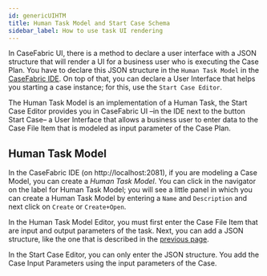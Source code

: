```yaml
---
id: genericUIHTM
title: Human Task Model and Start Case Schema
sidebar_label: How to use task UI rendering
---
```

In CaseFabric UI, there is a method to declare a user interface with a JSON structure that will render a UI for a business user who is executing the Case Plan. You have to declare this JSON structure in the `Human Task Model` in the [CaseFabric IDE](../cmmn/case-plan). On top of that, you can declare a User Interface that helps you starting a case instance; for this, use the `Start Case Editor`.

The Human Task Model is an implementation of a Human Task, the Start Case Editor provides you in CaseFabric UI –in the IDE next to the button Start Case– a User Interface that allows a business user to enter data to the Case File Item that is modeled as input parameter of the Case Plan.

## Human Task Model
In the CaseFabric IDE (on http://localhost:2081), if you are modeling a Case Model, you can create a *Human Task Model*. You can click in the navigator on the label for Human Task Model; you will see a little panel in which you can create a Human Task Model by entering a `Name` and `Description` and next click on `Create` or `Create+Open`.

In the Human Task Model Editor, you must first enter the Case File Item that are input and output parameters of the task. Next, you can add a JSON structure, like the one that is described in the [previous page](genericUI).

In the Start Case Editor, you can only enter the JSON structure. You add the Case Input Parameters using the input parameters of the Case.



